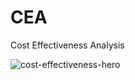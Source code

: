 # CEA
Cost Effectiveness Analysis

![cost-effectiveness-hero](https://github.com/Anup-droid/CEA/assets/61412144/a8cfe7c0-820b-4208-a461-c73cd8971f7b)
